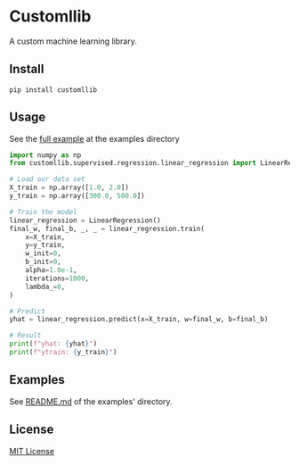 # Customllib

A custom machine learning library.

## Install

```shell
pip install customllib
```

## Usage

See the [full example](examples%2Fhouse_prices_prediction.py) at the examples directory

```python
import numpy as np
from customllib.supervised.regression.linear_regression import LinearRegression

# Load our data set
X_train = np.array([1.0, 2.0])
y_train = np.array([300.0, 500.0])

# Train the model
linear_regression = LinearRegression()
final_w, final_b, _, _ = linear_regression.train(
    x=X_train,
    y=y_train,
    w_init=0,
    b_init=0,
    alpha=1.0e-1,
    iterations=1000,
    lambda_=0,
)

# Predict
yhat = linear_regression.predict(x=X_train, w=final_w, b=final_b)

# Result
print(f"yhat: {yhat}")
print(f"ytrain: {y_train}")
```

## Examples

See [README.md](examples%2FREADME.md) of the examples' directory.

## License

[MIT License](LICENSE)
